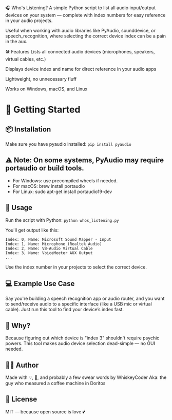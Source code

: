 🎧 Who's Listening?
A simple Python script to list all audio input/output devices on your system — complete with index numbers for easy reference in your audio projects.

Useful when working with audio libraries like PyAudio, sounddevice, or speech_recognition, where selecting the correct device index can be a pain in the aux.

🛠 Features
Lists all connected audio devices (microphones, speakers, virtual cables, etc.)

Displays device index and name for direct reference in your audio apps

Lightweight, no unnecessary fluff

Works on Windows, macOS, and Linux

# 🚀 Getting Started
## 📦 Installation
Make sure you have pyaudio installed:
```pip install pyaudio```

## ⚠️ Note: On some systems, PyAudio may require portaudio or build tools.
- For Windows: use precompiled wheels if needed.
- For macOS: brew install portaudio
- For Linux: sudo apt-get install portaudio19-dev


## 📄 Usage
Run the script with Python:
```python whos_listening.py```

You'll get output like this:


```
Index: 0, Name: Microsoft Sound Mapper - Input
Index: 1, Name: Microphone (Realtek Audio)
Index: 2, Name: VB-Audio Virtual Cable
Index: 3, Name: VoiceMeeter AUX Output
...
```
Use the index number in your projects to select the correct device.


## 💻 Example Use Case
Say you're building a speech recognition app or audio router, and you want to send/receive audio to a specific interface (like a USB mic or virtual cable).
Just run this tool to find your device’s index fast.

## 🧠 Why?
Because figuring out which device is "index 3" shouldn't require psychic powers.
This tool makes audio device selection dead-simple — no GUI needed.

## 🧙‍♂️ Author
Made with 💡, 🤖, and probably a few swear words by WhiskeyCoder
Aka: the guy who measured a coffee machine in Doritos

## 📜 License
MIT — because open source is love 💕
